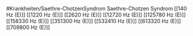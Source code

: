 #Krankheiten/Saethre-ChotzenSyndrom
Saethre-Chotzen Syndrom
[[140 Hz (E)]]
[[1220 Hz (E)]]
[[2620 Hz (E)]]
[[12720 Hz (E)]]
[[125780 Hz (E)]]
[[158330 Hz (E)]]
[[351300 Hz (E)]]
[[532410 Hz (E)]]
[[613320 Hz (E)]]
[[709800 Hz (E)]]